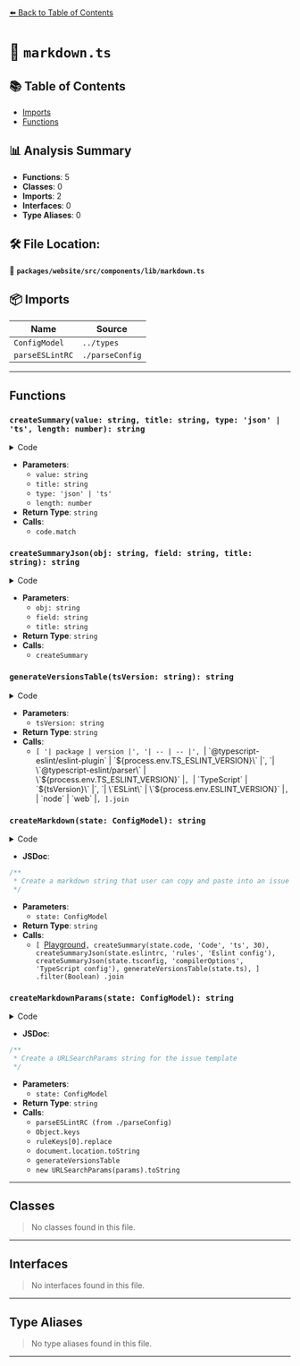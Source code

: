 [⬅️ Back to Table of Contents](../../../../../index.md)

# 📄 `markdown.ts`

## 📚 Table of Contents

- [Imports](#imports)
- [Functions](#functions)

## 📊 Analysis Summary

- **Functions**: 5
- **Classes**: 0
- **Imports**: 2
- **Interfaces**: 0
- **Type Aliases**: 0

## 🛠️ File Location:
📂 **`packages/website/src/components/lib/markdown.ts`**

## 📦 Imports

| Name | Source |
|------|--------|
| `ConfigModel` | `../types` |
| `parseESLintRC` | `./parseConfig` |


---

## Functions

### `createSummary(value: string, title: string, type: 'json' | 'ts', length: number): string`

<details><summary>Code</summary>

```ts
function createSummary(
  value: string,
  title: string,
  type: 'json' | 'ts',
  length: number,
): string {
  const code = `### ${title}\n\n\`\`\`${type}\n${value}\n\`\`\``;
  if ((code.match(/\n/g) ?? []).length > length) {
    return `<details>\n<summary>Expand</summary>\n\n${code}\n\n</details>`;
  }
  return code;
}
```
</details>

- **Parameters**:
  - `value: string`
  - `title: string`
  - `type: 'json' | 'ts'`
  - `length: number`
- **Return Type**: `string`
- **Calls**:
  - `code.match`
### `createSummaryJson(obj: string, field: string, title: string): string`

<details><summary>Code</summary>

```ts
function createSummaryJson(obj: string, field: string, title: string): string {
  if (obj && obj.length > 0) {
    return createSummary(obj, title, 'json', 10);
  }
  return '';
}
```
</details>

- **Parameters**:
  - `obj: string`
  - `field: string`
  - `title: string`
- **Return Type**: `string`
- **Calls**:
  - `createSummary`
### `generateVersionsTable(tsVersion: string): string`

<details><summary>Code</summary>

```ts
function generateVersionsTable(tsVersion: string): string {
  return [
    '| package | version |',
    '| -- | -- |',
    `| \`@typescript-eslint/eslint-plugin\` | \`${process.env.TS_ESLINT_VERSION}\` |`,
    `| \`@typescript-eslint/parser\` | \`${process.env.TS_ESLINT_VERSION}\` |`,
    `| \`TypeScript\` | \`${tsVersion}\` |`,
    `| \`ESLint\` | \`${process.env.ESLINT_VERSION}\` |`,
    `| \`node\` | \`web\` |`,
  ].join('\n');
}
```
</details>

- **Parameters**:
  - `tsVersion: string`
- **Return Type**: `string`
- **Calls**:
  - `[
    '| package | version |',
    '| -- | -- |',
    `| \`@typescript-eslint/eslint-plugin\` | \`${process.env.TS_ESLINT_VERSION}\` |`,
    `| \`@typescript-eslint/parser\` | \`${process.env.TS_ESLINT_VERSION}\` |`,
    `| \`TypeScript\` | \`${tsVersion}\` |`,
    `| \`ESLint\` | \`${process.env.ESLINT_VERSION}\` |`,
    `| \`node\` | \`web\` |`,
  ].join`
### `createMarkdown(state: ConfigModel): string`

<details><summary>Code</summary>

```ts
export function createMarkdown(state: ConfigModel): string {
  return [
    `[Playground](${document.location.toString()})`,
    createSummary(state.code, 'Code', 'ts', 30),
    createSummaryJson(state.eslintrc, 'rules', 'Eslint config'),
    createSummaryJson(state.tsconfig, 'compilerOptions', 'TypeScript config'),
    generateVersionsTable(state.ts),
  ]
    .filter(Boolean)
    .join('\n\n');
}
```
</details>

- **JSDoc**:
```ts
/**
 * Create a markdown string that user can copy and paste into an issue
 */
```

- **Parameters**:
  - `state: ConfigModel`
- **Return Type**: `string`
- **Calls**:
  - `[
    `[Playground](${document.location.toString()})`,
    createSummary(state.code, 'Code', 'ts', 30),
    createSummaryJson(state.eslintrc, 'rules', 'Eslint config'),
    createSummaryJson(state.tsconfig, 'compilerOptions', 'TypeScript config'),
    generateVersionsTable(state.ts),
  ]
    .filter(Boolean)
    .join`
### `createMarkdownParams(state: ConfigModel): string`

<details><summary>Code</summary>

```ts
export function createMarkdownParams(state: ConfigModel): string {
  const { rules } = parseESLintRC(state.eslintrc);
  const ruleKeys = Object.keys(rules);

  const onlyRuleName =
    ruleKeys.length === 1
      ? ruleKeys[0].replace('@typescript-eslint/', '')
      : 'rule name here';

  const params = {
    'eslint-config': `module.exports = ${state.eslintrc}`,
    labels: 'bug,package: eslint-plugin,triage',
    'playground-link': document.location.toString(),
    'repro-code': state.code,
    template: '01-bug-report-plugin.yaml',
    title: `Bug: [${onlyRuleName}] <short description of the issue>`,
    'typescript-config': state.tsconfig,
    versions: generateVersionsTable(state.ts),
  };

  return new URLSearchParams(params).toString();
}
```
</details>

- **JSDoc**:
```ts
/**
 * Create a URLSearchParams string for the issue template
 */
```

- **Parameters**:
  - `state: ConfigModel`
- **Return Type**: `string`
- **Calls**:
  - `parseESLintRC (from ./parseConfig)`
  - `Object.keys`
  - `ruleKeys[0].replace`
  - `document.location.toString`
  - `generateVersionsTable`
  - `new URLSearchParams(params).toString`

---

## Classes

> No classes found in this file.


---

## Interfaces

> No interfaces found in this file.


---

## Type Aliases

> No type aliases found in this file.


---